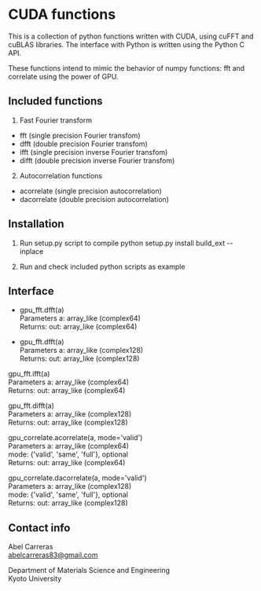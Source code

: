 CUDA functions
==============
This is a collection of python functions written with CUDA,
using cuFFT and cuBLAS libraries.
The interface with Python is written using the Python C API.

These functions intend to mimic the behavior of numpy functions: fft and correlate
using the power of GPU.

Included functions
---------------------------------------------------------

1. Fast Fourier transform
  - fft   (single precision Fourier transfom)
  - dfft  (double precision Fourier transfom)
  - ifft  (single precision inverse Fourier transfom)
  - difft (double precision inverse Fourier transfom)

2. Autocorrelation functions
  - acorrelate (single precision autocorrelation)
  - dacorrelate (double precision autocorrelation)


Installation
---------------------------------------------------------

1. Run setup.py script to compile
   python setup.py install build_ext  --inplace

2. Run and check included python scripts as example


Interface
---------------------------------------------------------

- gpu_fft.dfft(a)
<br>Parameters    a: array_like (complex64)
<br>Returns:      out: array_like (complex64)

- gpu_fft.dfft(a)
<br>Parameters    a: array_like (complex128)
<br>Returns:      out: array_like (complex128)

gpu_fft.ifft(a)
<br>Parameters    a: array_like (complex64)
<br>Returns:      out: array_like (complex64)

gpu_fft.difft(a)
<br>Parameters    a: array_like (complex128)
<br>Returns:      out: array_like (complex128)

gpu_correlate.acorrelate(a, mode='valid')
<br>Parameters    a: array_like (complex64)
                <br>mode: {'valid', 'same', 'full'}, optional
<br>Returns:      out: array_like (complex64)

gpu_correlate.dacorrelate(a, mode='valid')
<br>Parameters    a: array_like (complex128)
                <br>mode: {'valid', 'same', 'full'}, optional
<br>Returns:      out: array_like (complex128)



Contact info
---------------------------------------------------------
Abel Carreras
<br>abelcarreras83@gmail.com

Department of Materials Science and Engineering
<br>Kyoto University